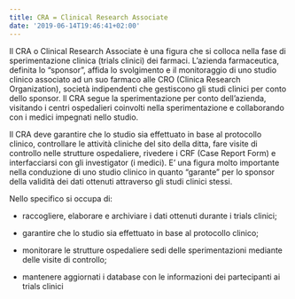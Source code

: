 ```yaml
---
title: CRA = Clinical Research Associate
date: '2019-06-14T19:46:41+02:00'
---
```

Il CRA o Clinical Research Associate è una figura che si colloca nella fase di sperimentazione clinica (trials clinici) dei farmaci. L’azienda farmaceutica, definita lo “sponsor”, affida lo svolgimento e il monitoraggio di uno studio clinico associato ad un suo farmaco alle CRO (Clinica Research Organization), società indipendenti che gestiscono gli studi clinici per conto dello sponsor. Il CRA segue la sperimentazione per conto dell’azienda, visitando i centri ospedalieri coinvolti nella sperimentazione e collaborando con i medici impegnati nello studio. 

Il CRA deve garantire che lo studio sia effettuato in base al protocollo clinico, controllare le attività cliniche del sito della ditta, fare visite di controllo nelle strutture ospedaliere, rivedere i CRF (Case Report Form) e interfacciarsi con gli investigator (i medici). E’ una figura molto importante nella conduzione di uno studio clinico in quanto “garante” per lo sponsor della validità dei dati ottenuti attraverso gli studi clinici stessi.





Nello specifico si occupa di:

- raccogliere, elaborare e archiviare i dati ottenuti durante i trials clinici;

- garantire che lo studio sia effettuato in base al protocollo clinico;

- monitorare le strutture ospedaliere sedi delle sperimentazioni mediante delle visite di controllo;

- mantenere aggiornati i database con le informazioni dei partecipanti ai trials clinici
